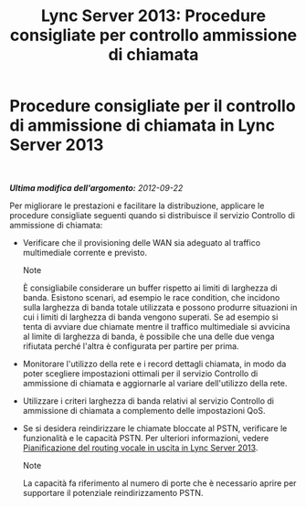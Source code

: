﻿---
title: "Lync Server 2013: Procedure consigliate per controllo ammissione di chiamata"
TOCTitle: Procedure consigliate per il controllo di ammissione di chiamata
ms:assetid: 97173cca-8175-4ae2-a247-eb7ef809da93
ms:mtpsurl: https://technet.microsoft.com/it-it/library/Gg398770(v=OCS.15)
ms:contentKeyID: 49301387
ms.date: 08/24/2015
mtps_version: v=OCS.15
ms.translationtype: HT
---

# Procedure consigliate per il controllo di ammissione di chiamata in Lync Server 2013

 

_**Ultima modifica dell'argomento:** 2012-09-22_

Per migliorare le prestazioni e facilitare la distribuzione, applicare le procedure consigliate seguenti quando si distribuisce il servizio Controllo di ammissione di chiamata:

  - Verificare che il provisioning delle WAN sia adeguato al traffico multimediale corrente e previsto.
    

    > [!NOTE]
    > È consigliabile considerare un buffer rispetto ai limiti di larghezza di banda. Esistono scenari, ad esempio le race condition, che incidono sulla larghezza di banda totale utilizzata e possono produrre situazioni in cui i limiti di larghezza di banda vengono superati. Se ad esempio si tenta di avviare due chiamate mentre il traffico multimediale si avvicina al limite di larghezza di banda, è possibile che una delle due venga rifiutata perché l'altra è configurata per partire per prima.



  - Monitorare l'utilizzo della rete e i record dettagli chiamata, in modo da poter scegliere impostazioni ottimali per il servizio Controllo di ammissione di chiamata e aggiornarle al variare dell'utilizzo della rete.

  - Utilizzare i criteri larghezza di banda relativi al servizio Controllo di ammissione di chiamata a complemento delle impostazioni QoS.

  - Se si desidera reindirizzare le chiamate bloccate al PSTN, verificare le funzionalità e le capacità PSTN. Per ulteriori informazioni, vedere [Pianificazione del routing vocale in uscita in Lync Server 2013](lync-server-2013-planning-outbound-voice-routing.md).
    

    > [!NOTE]
    > La capacità fa riferimento al numero di porte che è necessario aprire per supportare il potenziale reindirizzamento PSTN.


